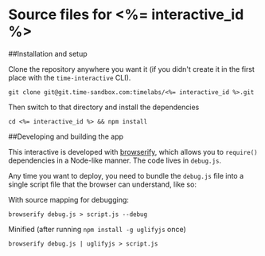 Source files for <%= interactive_id %>
=====

##Installation and setup

Clone the repository anywhere you want it (if you didn't create it in the first place with the `time-interactive` CLI).

	git clone git@git.time-sandbox.com:timelabs/<%= interactive_id %>.git

Then switch to that directory and install the dependencies

	cd <%= interactive_id %> && npm install

##Developing and building the app

This interactive is developed with [browserify](https://github.com/substack/node-browserify), which allows you to `require()` dependencies in a Node-like manner. The code lives in `debug.js`.

Any time you want to deploy, you need to bundle the `debug.js` file into a single script file that the browser can understand, like so:

With source mapping for debugging:

	browserify debug.js > script.js --debug

Minified (after running `npm install -g uglifyjs` once)

	browserify debug.js | uglifyjs > script.js